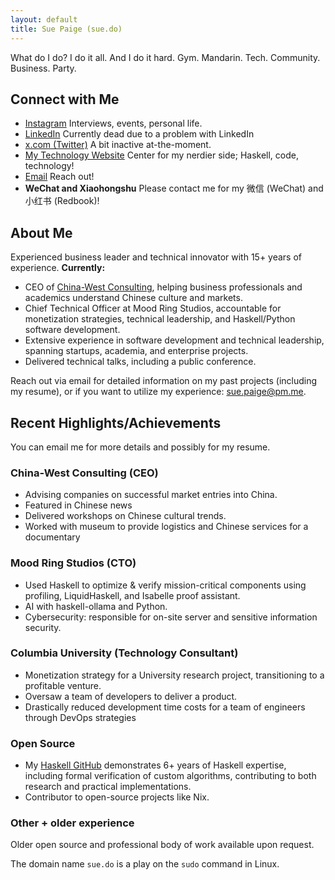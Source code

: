 ```yaml
---
layout: default
title: Sue Paige (sue.do)
---
```


What do I do? I do it all. And I do it hard. Gym. Mandarin. Tech. Community. Business. Party.

## Connect with Me

- [Instagram](https://www.instagram.com/gildedpaige/) Interviews, events, personal life.
- [LinkedIn](https://www.linkedin.com/in/sue-paige/) Currently dead due to a problem with LinkedIn
- [x.com (Twitter)](https://x.com/sue_do_paige) A bit inactive at-the-moment.
- [My Technology Website](https://www.someodd.zip) Center for my nerdier side; Haskell, code, technology!
- [Email](mailto:sue.paige@pm.me) Reach out!
- **WeChat and Xiaohongshu** Please contact me for my 微信 (WeChat) and 小红书 (Redbook)!

## About Me

Experienced business leader and technical innovator with 15+ years of experience. **Currently:**

- CEO of [China-West Consulting](https://chinawest.consulting), helping business professionals and academics understand Chinese culture and markets.
- Chief Technical Officer at Mood Ring Studios, accountable for monetization strategies, technical leadership, and Haskell/Python software development.
- Extensive experience in software development and technical leadership, spanning startups, academia, and enterprise projects.
- Delivered technical talks, including a public conference.

Reach out via email for detailed information on my past projects (including my resume), or if you want to utilize my experience: [sue.paige@pm.me](mailto:sue.paige@pm.me).

## Recent Highlights/Achievements

You can email me for more details and possibly for my resume.

### China-West Consulting (CEO)

- Advising companies on successful market entries into China.
- Featured in Chinese news
- Delivered workshops on Chinese cultural trends.
- Worked with museum to provide logistics and Chinese services for a documentary

### Mood Ring Studios (CTO)

- Used Haskell to optimize & verify mission-critical components using profiling, LiquidHaskell, and Isabelle proof assistant.
- AI with haskell-ollama and Python.
- Cybersecurity: responsible for on-site server and sensitive information security.

### Columbia University (Technology Consultant)

- Monetization strategy for a University research project, transitioning to a profitable venture.
- Oversaw a team of developers to deliver a product.
- Drastically reduced development time costs for a team of engineers through DevOps strategies

### Open Source

- My [Haskell GitHub](https://github.com/someodd) demonstrates 6+ years of Haskell expertise, including formal verification of custom algorithms, contributing to both research and practical implementations.
- Contributor to open-source projects like Nix.

### Other + older experience

Older open source and professional body of work available upon request.

The domain name `sue.do` is a play on the `sudo` command in Linux.
